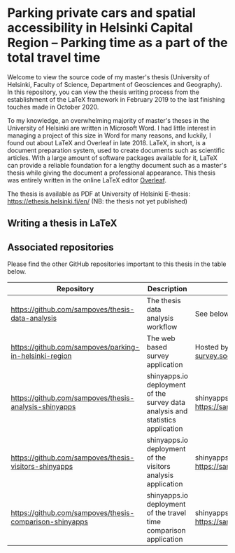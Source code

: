 # Parking private cars and spatial accessibility in Helsinki Capital Region – Parking time as a part of the total travel time

Welcome to view the source code of my master's thesis (University of Helsinki, Faculty of Science, Department of Geosciences and Geography). In this repository, you can view the thesis writing process from the establishment of the LaTeX framework in February 2019 to the last finishing touches made in October 2020.

To my knowledge, an overwhelming majority of master's theses in the University of Helsinki are written in Microsoft Word. I had little interest in managing a project of this size in Word for many reasons, and luckily, I found out about LaTeX and Overleaf in late 2018. LaTeX, in short, is a document preparation system, used to create documents such as scientific articles. With a large amount of software packages available for it, LaTeX can provide a reliable foundation for a lengthy document such as a master's thesis while giving the document a professional appearance. This thesis was entirely written in the online LaTeX editor [Overleaf](https://www.overleaf.com/).

The thesis is available as PDF at University of Helsinki E-thesis: https://ethesis.helsinki.fi/en/ (NB: the thesis not yet published)

## Writing a thesis in LaTeX

## Associated repositories

Please find the other GitHub repositories important to this thesis in the table below.

| Repository | Description | Web deployment |
| --- | --- | --- |
| https://github.com/sampoves/thesis-data-analysis | The thesis data analysis workflow | See below |
| https://github.com/sampoves/parking-in-helsinki-region | The web based survey application | Hosted by the author: https://parking-survey.socialsawblade.fi |
| https://github.com/sampoves/thesis-analysis-shinyapps | shinyapps.io deployment of the survey data analysis and statistics application | shinyapps.io: https://sampoves.shinyapps.io/analysis/ |
| https://github.com/sampoves/thesis-visitors-shinyapps | shinyapps.io deployment of the visitors analysis application | shinyapps.io: https://sampoves.shinyapps.io/visitors/ |
| https://github.com/sampoves/thesis-comparison-shinyapps | shinyapps.io deployment of the travel time comparison application | shinyapps.io: https://sampoves.shinyapps.io/comparison/ |
